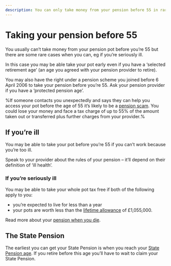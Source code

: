 ```yaml
---
description: You can only take money from your pension before 55 in rare cases, eg when you’re seriously ill. 
---
```


# Taking your pension before 55

You usually can’t take money from your pension pot before you’re 55 but there are some rare cases when you can, eg if you’re seriously ill. 

In this case you may be able take your pot early even if you have a ‘selected retirement age’ (an age you agreed with your pension provider to retire).

You may also have the right under a pension scheme you joined before 6 April 2006 to take your pension before you’re 55. Ask your pension provider if you have a ‘protected pension age’.

%If someone contacts you unexpectedly and says they can help you access your pot before the age of 55 it’s likely to be a [pension scam](/en/scams). You could lose your money and face a tax charge of up to 55% of the amount taken out or transferred plus further charges from your provider.%

## If you’re ill

You may be able to take your pot before you’re 55 if you can’t work because you’re too ill.

Speak to your provider about the rules of your pension – it’ll depend on their definition of ‘ill health’.

### If you’re seriously ill

You may be able to take your whole pot tax free if both of the following apply to you:

- you’re expected to live for less than a year
- your pots are worth less than the [lifetime allowance](https://www.gov.uk/tax-on-your-private-pension/lifetime-allowance) of £1,055,000.

Read more about your [pension when you die](/en/when-you-die).

## The State Pension

The earliest you can get your State Pension is when you reach your [State Pension age](https://www.gov.uk/calculate-state-pension/y/age). 
If you retire before this age you’ll have to wait to claim your State Pension.
